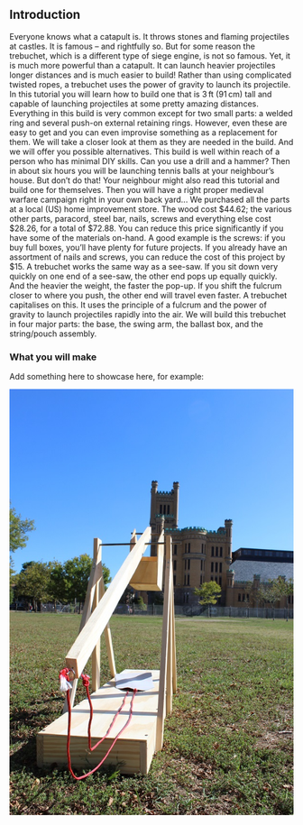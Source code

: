 ## Introduction

Everyone knows what a catapult is. It throws stones and flaming projectiles at castles. It is famous – and rightfully so. But for some reason the trebuchet, which is a different type of siege engine, is not so famous. Yet, it is much more powerful than a catapult. It can launch heavier projectiles longer distances and is much easier to build! Rather than using complicated twisted ropes, a trebuchet uses the power of gravity to launch its projectile. In this tutorial you will learn how to build one that is 3 ft (91 cm) tall and capable of launching projectiles at some pretty amazing distances. 
Everything in this build is very common except for two small parts: a welded ring and several push-on external retaining rings. However, even these are easy to get and you can even improvise something as a replacement for them. We will take a closer look at them as they are needed in the build. And we will offer you possible alternatives. 
This build is well within reach of a person who has minimal DIY skills. Can you use a drill and a hammer? Then in about six hours you will be launching tennis balls at your neighbour’s house. But don’t do that! Your neighbour might also read this tutorial and build one for themselves. Then you will have a right proper medieval warfare campaign right in your own back yard...
We purchased all the parts at a local (US) home improvement store. The wood cost $44.62; the various other parts, paracord, steel bar, nails, screws and everything else cost $28.26, for a total of $72.88. You can reduce this price significantly if you have some of the materials on-hand. A good example is the screws: if you buy full boxes, you’ll have plenty for future projects. If you already have an assortment of nails and screws, you can reduce the cost of this project by $15. 
A trebuchet works the same way as a see-saw. If you sit down very quickly on one end of a see-saw, the other end pops up equally quickly. And the heavier the weight, the faster the pop-up. If you shift the fulcrum closer to where you push, the other end will travel even faster. A trebuchet capitalises on this. It uses the principle of a fulcrum and the power of gravity to launch projectiles rapidly into the air. 
We will build this trebuchet in four major parts: the base, the swing arm, the ballast box, and the string/pouch assembly.


### What you will make

Add something here to showcase here, for example:


![Castle Attack](images/complete-treb.jpg)




